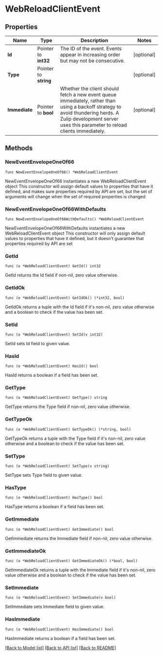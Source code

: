 # WebReloadClientEvent

## Properties

Name | Type | Description | Notes
------------ | ------------- | ------------- | -------------
**Id** | Pointer to **int32** | The ID of the event. Events appear in increasing order but may not be consecutive.  | [optional] 
**Type** | Pointer to **string** |  | [optional] 
**Immediate** | Pointer to **bool** | Whether the client should fetch a new event queue immediately, rather than using a backoff strategy to avoid thundering herds. A Zulip development server uses this parameter to reload clients immediately.  | [optional] 

## Methods

### NewEventEnvelopeOneOf66

`func NewEventEnvelopeOneOf66() *WebReloadClientEvent`

NewEventEnvelopeOneOf66 instantiates a new WebReloadClientEvent object
This constructor will assign default values to properties that have it defined,
and makes sure properties required by API are set, but the set of arguments
will change when the set of required properties is changed

### NewEventEnvelopeOneOf66WithDefaults

`func NewEventEnvelopeOneOf66WithDefaults() *WebReloadClientEvent`

NewEventEnvelopeOneOf66WithDefaults instantiates a new WebReloadClientEvent object
This constructor will only assign default values to properties that have it defined,
but it doesn't guarantee that properties required by API are set

### GetId

`func (o *WebReloadClientEvent) GetId() int32`

GetId returns the Id field if non-nil, zero value otherwise.

### GetIdOk

`func (o *WebReloadClientEvent) GetIdOk() (*int32, bool)`

GetIdOk returns a tuple with the Id field if it's non-nil, zero value otherwise
and a boolean to check if the value has been set.

### SetId

`func (o *WebReloadClientEvent) SetId(v int32)`

SetId sets Id field to given value.

### HasId

`func (o *WebReloadClientEvent) HasId() bool`

HasId returns a boolean if a field has been set.

### GetType

`func (o *WebReloadClientEvent) GetType() string`

GetType returns the Type field if non-nil, zero value otherwise.

### GetTypeOk

`func (o *WebReloadClientEvent) GetTypeOk() (*string, bool)`

GetTypeOk returns a tuple with the Type field if it's non-nil, zero value otherwise
and a boolean to check if the value has been set.

### SetType

`func (o *WebReloadClientEvent) SetType(v string)`

SetType sets Type field to given value.

### HasType

`func (o *WebReloadClientEvent) HasType() bool`

HasType returns a boolean if a field has been set.

### GetImmediate

`func (o *WebReloadClientEvent) GetImmediate() bool`

GetImmediate returns the Immediate field if non-nil, zero value otherwise.

### GetImmediateOk

`func (o *WebReloadClientEvent) GetImmediateOk() (*bool, bool)`

GetImmediateOk returns a tuple with the Immediate field if it's non-nil, zero value otherwise
and a boolean to check if the value has been set.

### SetImmediate

`func (o *WebReloadClientEvent) SetImmediate(v bool)`

SetImmediate sets Immediate field to given value.

### HasImmediate

`func (o *WebReloadClientEvent) HasImmediate() bool`

HasImmediate returns a boolean if a field has been set.


[[Back to Model list]](../README.md#documentation-for-models) [[Back to API list]](../README.md#documentation-for-api-endpoints) [[Back to README]](../README.md)


